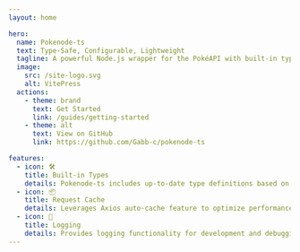 ```yaml
---
layout: home

hero:
  name: Pokenode-ts
  text: Type-Safe, Configurable, Lightweight
  tagline: A powerful Node.js wrapper for the PokéAPI with built-in types.
  image:
    src: /site-logo.svg
    alt: VitePress
  actions:
    - theme: brand
      text: Get Started
      link: /guides/getting-started
    - theme: alt
      text: View on GitHub
      link: https://github.com/Gabb-c/pokenode-ts

features:
  - icon: 🛠️
    title: Built-in Types
    details: Pokenode-ts includes up-to-date type definitions based on the PokéAPI documentation, ensuring type safety and improved developer experience.
  - icon: 📦
    title: Request Cache
    details: Leverages Axios auto-cache feature to optimize performance. Store API responses to minimize unnecessary network requests.
  - icon: 🌲
    title: Logging
    details: Provides logging functionality for development and debugging purposes.
---
```


<script setup>
import {
  VPTeamPage,
  VPTeamPageTitle,
  VPTeamMembers
} from 'vitepress/theme';

 
const members = [
 {
    avatar: 'https://github.com/Gabb-c.png',
    name: 'Gabriel (Gabb-c)',
    title: 'Creator',
    links: [
      { icon: 'github', link: 'https://github.com/Gabb-c' },

    ]
  },
  {
    avatar: 'https://github.com/moyzlevi.png',
    name: 'Moysés (moyzlevi)',
    title: 'Creator',
    links: [
      { icon: 'github', link: 'https://github.com/moyzlevi' },
    ]
  },
]
</script>

<VPTeamPage>
  <VPTeamPageTitle>
    <template #title>
      Our Team
    </template>
    <template #lead>
      Composed of a diverse group of people from all over the world through our open source community.
    </template>
  </VPTeamPageTitle>
  <VPTeamMembers
    :members="members"
  />
</VPTeamPage>
